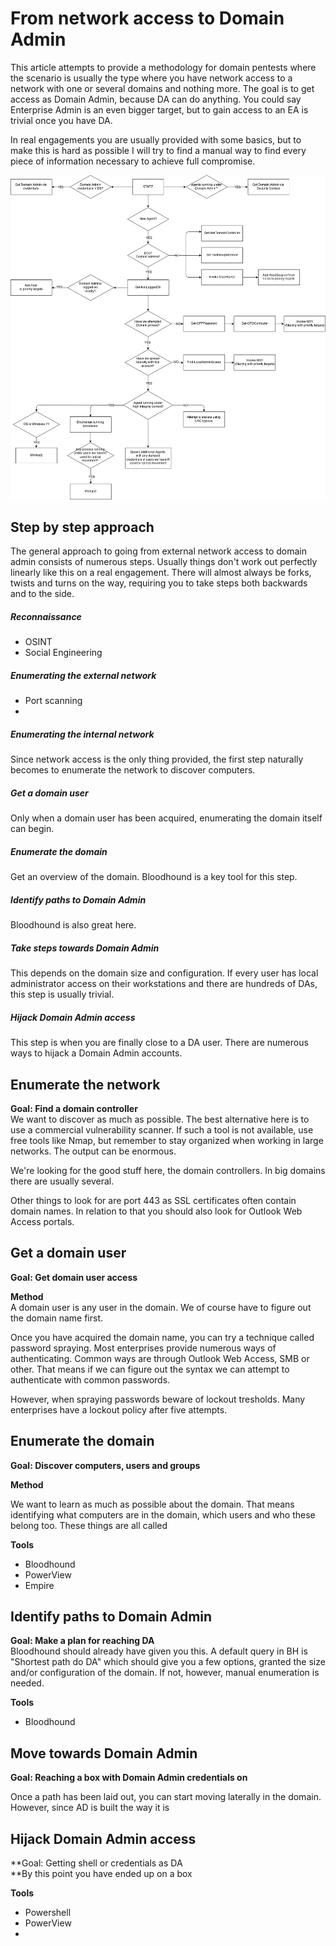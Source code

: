 # From network access to Domain Admin

This article attempts to provide a methodology for domain pentests where the scenario is usually the type where you have network access to a network with one or several domains and nothing more. The goal is to get access as Domain Admin, because DA can do anything. You could say Enterprise Admin is an even bigger target, but to gain access to an EA is trivial once you have DA.

In real engagements you are usually provided with some basics, but to make this is hard as possible I will try to find a manual way to find every piece of information necessary to achieve full compromise.


![](/assets/deathstar.png)

## Step by step approach

The general approach to going from external network access to domain admin consists of numerous steps. Usually things don't work out perfectly linearly like this on a real engagement. There will almost always be forks, twists and turns on the way, requiring you to take steps both backwards and to the side.

##### Reconnaissance
* OSINT
* Social Engineering


##### Enumerating the external network
* Port scanning
* 


##### Enumerating the internal network

Since network access is the only thing provided, the first step naturally becomes to enumerate the network to discover computers.

##### Get a domain user

Only when a domain user has been acquired, enumerating the domain itself can begin.

##### Enumerate the domain

Get an overview of the domain. Bloodhound is a key tool for this step.

##### Identify paths to Domain Admin

Bloodhound is also great here.

##### Take steps towards Domain Admin

This depends on the domain size and configuration. If every user has local administrator access on their workstations and there are hundreds of DAs, this step is usually trivial.

##### Hijack Domain Admin access

This step is when you are finally close to a DA user. There are numerous ways to hijack a Domain Admin accounts.

## Enumerate the network

**Goal: Find a domain controller**  
We want to discover as much as possible. The best alternative here is to use a commercial vulnerability scanner. If such a tool is not available, use free tools like Nmap, but remember to stay organized when working in large networks. The output can be enormous.

We're looking for the good stuff here, the domain controllers. In big domains there are usually several.

Other things to look for are port 443 as SSL certificates often contain domain names. In relation to that you should also look for Outlook Web Access portals.

## Get a domain user

**Goal: Get domain user access**

**Method**  
A domain user is any user in the domain. We of course have to figure out the domain name first.

Once you have acquired the domain name, you can try a technique called password spraying. Most enterprises provide numerous ways of authenticating. Common ways are through Outlook Web Access, SMB or other. That means if we can figure out the syntax we can attempt to authenticate with common passwords.

However, when spraying passwords beware of lockout tresholds. Many enterprises have a lockout policy after five attempts.

## Enumerate the domain

**Goal: Discover computers, users and groups**

**Method**

We want to learn as much as possible about the domain. That means identifying what computers are in the domain, which users and who these belong too. These things are all called

**Tools**

* Bloodhound
* PowerView
* Empire

## Identify paths to Domain Admin

**Goal: Make a plan for reaching DA**  
Bloodhound should already have given you this. A default query in BH is "Shortest path do DA" which should give you a few options, granted the size and/or configuration of the domain. If not, however, manual enumeration is needed.

**Tools**

* Bloodhound

## Move towards Domain Admin

**Goal: Reaching a box with Domain Admin credentials on**

Once a path has been laid out, you can start moving laterally in the domain. However, since AD is built the way it is

## Hijack Domain Admin access

**Goal: Getting shell or credentials as DA        
**By this point you have ended up on a box

**Tools**

* Powershell
* PowerView
* 


